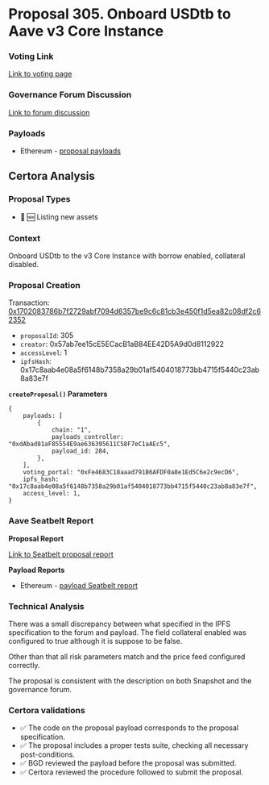 # Proposal 305. Onboard USDtb to Aave v3 Core Instance

### Voting Link
[Link to voting page](https://vote.onaave.com/proposal/?proposalId=305)

### Governance Forum Discussion
[Link to forum discussion](https://governance.aave.com/t/arfc-onboard-usdtb-to-aave-v3-core-instance/21746)

### Payloads

* Ethereum - [proposal payloads](https://etherscan.io/address/0xaffE7Ae0dF52d983A8cD80A118EBBBC278f0B896)



## Certora Analysis

### Proposal Types

* :gem: :new: Listing new assets


### Context
Onboard USDtb to the v3 Core Instance with borrow enabled, collateral disabled.

### Proposal Creation
Transaction: [0x1702083786b7f2729abf7094d6357be9c6c81cb3e450f1d5ea82c08df2c62352](https://etherscan.io/tx/0x1702083786b7f2729abf7094d6357be9c6c81cb3e450f1d5ea82c08df2c62352)
- `proposalId`: 305
- `creator`: 0x57ab7ee15cE5ECacB1aB84EE42D5A9d0d8112922
- `accessLevel`: 1
- `ipfsHash`: 0x17c8aab4e08a5f6148b7358a29b01af5404018773bb4715f5440c23ab8a83e7f

**`createProposal()` Parameters**
```
{
    payloads: [
        {
            chain: "1",
            payloads_controller: "0xdAbad81aF85554E9ae636395611C58F7eC1aAEc5",
            payload_id: 284,
        },
    ],
    voting_portal: "0xFe4683C18aaad791B6AFDF0a8e1Ed5C6e2c9ecD6",
    ipfs_hash: "0x17c8aab4e08a5f6148b7358a29b01af5404018773bb4715f5440c23ab8a83e7f",
    access_level: 1,
}
```

### Aave Seatbelt Report
**Proposal Report**

[Link to Seatbelt proposal report](https://github.com/bgd-labs/seatbelt-gov-v3/blob/main/reports/proposals/305.md)

**Payload Reports**

* Ethereum - [payload Seatbelt report](https://github.com/bgd-labs/seatbelt-gov-v3/blob/main/reports/payloads/1/0xdAbad81aF85554E9ae636395611C58F7eC1aAEc5/284.md)


### Technical Analysis
There was a small discrepancy between what specified in the IPFS specification to the forum and payload. The field collateral enabled  was configured to true although it is suppose to be false. 

Other than that all risk parameters match and the price feed configured correctly.

The proposal is consistent with the description on both Snapshot and the governance forum.

### Certora validations
* :white_check_mark: The code on the proposal payload corresponds to the proposal specification.
* :white_check_mark: The proposal includes a proper tests suite, checking all necessary post-conditions.
* :white_check_mark: BGD reviewed the payload before the proposal was submitted.
* :white_check_mark: Certora reviewed the procedure followed to submit the proposal.